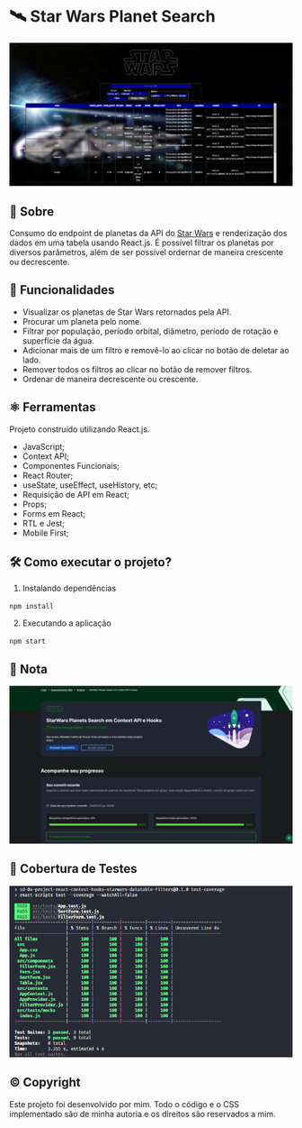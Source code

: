 # 🛰 Star Wars Planet Search

<img src='/star-wars.png' alt='100% de aprovação no projeto' />

## 📘 Sobre

Consumo do endpoint de planetas da API do [Star Wars](https://swapi.dev/api/planets) e renderização dos dados em uma tabela usando React.js. É possível filtrar os planetas por diversos parâmetros, além de ser possível ordernar de maneira crescente ou decrescente.

## 🧩 Funcionalidades

- Visualizar os planetas de Star Wars retornados pela API.
- Procurar um planeta pelo nome.
- Filtrar por população, período orbital, diâmetro, período de rotação e superfície da água.
- Adicionar mais de um filtro e removê-lo ao clicar no botão de deletar ao lado.
- Remover todos os filtros ao clicar no botão de remover filtros.
- Ordenar de maneira decrescente ou crescente.


## ⚛️ Ferramentas

Projeto construído utilizando React.js.

- JavaScript;
- Context API;
- Componentes Funcionais;
- React Router;
- useState, useEffect, useHistory, etc;
- Requisição de API em React;
- Props;
- Forms em React;
- RTL e Jest;
- Mobile First;

## 🛠️ Como executar o projeto?

1. Instalando dependências

`npm install`

2. Executando a aplicação

`npm start`

## 📝 Nota

<img src='/grade.png' alt='100% de aprovação no projeto' />

## 🧪 Cobertura de Testes

<img src='/coverage.png' alt='100% em cobertura de códigos' >

## ©️ Copyright

Este projeto foi desenvolvido por mim. Todo o código e o CSS implementado são de minha autoria e os direitos são reservados a mim.
